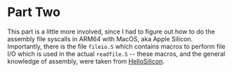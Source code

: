 # Part Two

This part is a little more involved, since I had to figure out how to do the
assembly file syscalls in ARM64 with MacOS, aka Apple Silicon. Importantly,
there is the file `fileio.S` which contains macros to perform file I/O which is
used in the actual `readfile.S` -- these macros, and the general knowledge of
assembly, were taken from
[HelloSilicon](https://github.com/below/HelloSilicon).
